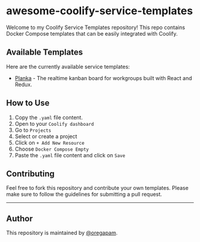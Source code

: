 # awesome-coolify-service-templates

Welcome to my Coolify Service Templates repository! This repo contains Docker Compose templates that can be easily integrated with Coolify.

## Available Templates

Here are the currently available service templates:

- [Planka](https://raw.githubusercontent.com/oregapam/awesome-coolify-service-templates/refs/heads/main/templates/compose/planka.yaml) - The realtime kanban board for workgroups built with React and Redux.

## How to Use

1. Copy the `.yaml` file content.
2. Open to your `Coolify dashboard`
3. Go to `Projects`
4. Select or create a project
5. Click on `+ Add New Resource`
6. Choose `Docker Compose Empty`
7. Paste the `.yaml` file content and click on `Save`

## Contributing

Feel free to fork this repository and contribute your own templates. Please make sure to follow the guidelines for submitting a pull request.

---

## Author

This repository is maintained by [@oregapam](https://github.com/oregapam).

